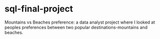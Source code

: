 # sql-final-project
Mountains vs Beaches preference: a data analyst project where I looked at peoples preferences between two popular destinations-mountains and beaches.
